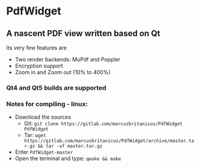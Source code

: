 # PdfWidget
## A nascent PDF view written based on Qt

Its very few features are
- Two render backends: MuPdf and Poppler
- Encryption support
- Zoom in and Zoom out (10% to 400%)

### Qt4 and Qt5 builds are supported

### Notes for compiling - linux:

* Download the sources
   - Git: `git clone https://gitlab.com/marcusbritanicus/PdfWidget PdfWidget`
   - Tar: `wget https://gitlab.com/marcusbritanicus/PdfWidget/archive/master.tar.gz && tar -xf master.tar.gz`
* Enter `PdfWidget-master`
* Open the terminal and type: `qmake && make`
